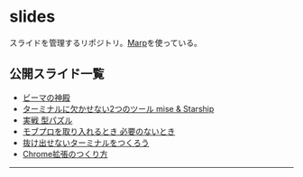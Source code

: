 # slides

スライドを管理するリポジトリ。[Marp]を使っている。

## 公開スライド一覧

- [ビーマの神殿](https://tadashi-aikawa.github.io/slides/202412-vimmer-level-up)
- [ターミナルに欠かせない2つのツール mise & Starship](https://tadashi-aikawa.github.io/slides/202408-mise-starship)
- [実戦 型パズル](https://tadashi-aikawa.github.io/slides/202411-type-actual-battle)
- [モブプロを取り入れるとき 必要のないとき](https://tadashi-aikawa.github.io/slides/202412-mob-programming)
- [抜け出せないターミナルをつくろう](https://tadashi-aikawa.github.io/slides/202412-terminal-enhancement)
- [Chrome拡張のつくり方](https://tadashi-aikawa.github.io/slides/202412-chrome-extension)

---

[Marp]: https://marp.app/
